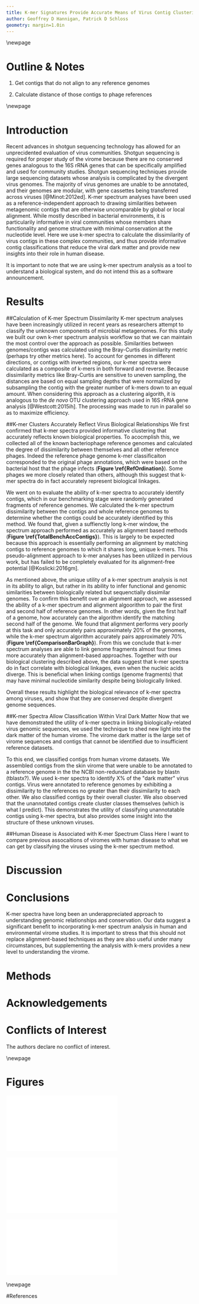 ```yaml
---
title: K-mer Signatures Provide Accurate Means of Virus Contig Clustering
author: Geoffrey D Hannigan, Patrick D Schloss
geometry: margin=1.0in
---
```


\newpage

# Outline & Notes
1. Get contigs that do not align to any reference genomes

2. Calculate distance of those contigs to phage references

\newpage

# Introduction
Recent advances in shotgun sequencing technology has allowed for an unprecidented evaluation of virus communities. Shotgun sequencing is required for proper study of the virome because there are no conserved genes analogous to the 16S rRNA genes that can be specifically amplified and used for community studies. Shotgun sequencing techniques provide large sequencing datasets whose analysis is complicated by the divergent virus genomes. The majority of virus genomes are unable to be annotated, and their genomes are modular, with gene cassettes being transferred across viruses [@Minot:2012ed]. K-mer spectrum analyses have been used as a reference-independent approach to drawing similarities between metagenomic contigs that are otherwise uncomparable by global or local alignment. While mostly described in bacterial environments, it is particularily informative in viral communities whose members share functionality and genome structure with minimal conservation at the nucleotide level. Here we use k-mer spectra to calculate the dissimilarity of virus contigs in these complex communities, and thus provide informative contig classifications that reduce the viral dark matter and provide new insights into their role in human disease.

It is important to note that we are using k-mer spectrum analysis as a tool to understand a biological system, and do not intend this as a software announcement.

# Results
##Calculation of K-mer Spectrum Dissimilarity
K-mer spectrum analyses have been increasingly utilized in recent years as researchers attempt to classify the unknown components of microbial metagenomes. For this study we built our own k-mer spectrum analysis workflow so that we can maintain the most control over the approach as possible. Similarities between genomes/contigs was calculated using the Bray-Curtis dissimilarity metric (perhaps try other metrics here). To account for genomes in different directions, or contigs with inverted regions, our k-mer spectra were calculated as a composite of k-mers in both forward and reverse. Because dissimilarity metrics like Bray-Curtis are sensitive to uneven sampling, the distances are based on equal sampling depths that were normalized by subsampling the contig with the greater number of k-mers down to an equal amount. When considering this approach as a clustering algorith, it is analogous to the *de novo* OTU clustering approach used in 16S rRNA gene analysis [@Westcott:2015ih]. The processing was made to run in parallel so as to maximize efficiency.

##K-mer Clusters Accurately Reflect Virus Biological Relationships
We first confirmed that k-mer spectra provided informative clustering that accurately reflects known biological properties. To acocmplish this, we collected all of the known bacteriophage reference genomes and calculated the degree of dissimilarity between themselves and all other reference phages. Indeed the reference phage genome k-mer classificaiton corresponded to the original phage annotations, which were based on the bacterial host that the phage infects (**Figure \ref{RefOrdination}**). Some phages we more closely related than others, although this suggest that k-mer spectra do in fact accurately represent biological linkages.

We went on to evaluate the ability of k-mer spectra to accurately identify contigs, which in our benchmarking stage were randomly generated fragments of reference genomes. We calculated the k-mer spectrum dissimilarity between the contigs and whole reference genomes to determine whether the contigs could be accurately identified by this method. We found that, given a suffienctly long k-mer window, the spectrum approach performed as accurately as alignment based methods (**Figure \ref{TotalBenchAccContigs}**). This is largely to be expected because this approach is essentially performing an alignment by matching contigs to reference genomes to which it shares long, unique k-mers. This pseudo-alignment approach to k-mer analyses has been utilized in pervious work, but has failed to be completely evaluated for its alignment-free potential [@Koslicki:2016gm].

As mentioned above, the unique utility of a k-mer spectrum analysis is not in its ability to align, but rather in its ability to infer functional and genomic similarities between biologically related but sequenctially dissimilar genomes. To confirm this benefit over an alignment approach, we assessed the ability of a k-mer spectrum and alignment algoorithm to pair the first and second half of reference genomes. In other words, given the first half of a genome, how accurately can the algorithm identify the matching second half of the genome. We found that alignment performs very poorly at this task and only accurately pairs approximately 20% of the genomes, while the k-mer spectrum algorithm accurately pairs approximately 70% (**Figure \ref{ComparisonBarGraph}**). From this we conclude that k-mer spectrum analyses are able to link genome fragments almost four times more accurately than alignment-based approaches. Together with our biological clustering described above, the data suggest that k-mer spectra do in fact correlate with biological linkages, even when the nucleic acids diverge. This is beneficial when linking contigs (genome fragments) that may have minimal nucleotide similarity despite being biologically linked.

Overall these results highlight the biological relevance of k-mer spectra among viruses, and show that they are conserved despite divergent genome sequences.

##K-mer Spectra Allow Classification Within Viral Dark Matter
Now that we have demonstrated the utility of k-mer spectra in linking biologically-related virus genomic sequences, we used the technique to shed new light into the dark matter of the human virome. The virome dark matter is the large set of virome sequences and contigs that cannot be identified due to insufficient reference datasets.

To this end, we classified contigs from human virome datasets. We assembled contigs from the skin virome that were unable to be annotated to a reference genome in the the NCBI non-redundant database by blastn (tblastx?). We used k-mer spectra to identify X% of the "dark matter" virus contigs. Virus were annotated to reference genomes by exhibiting a dissimilarity to the references no greater than their dissimilarity to each other. We also classified contigs by their overall cluster. We also observed that the unannotated contigs create cluster classes themselves (which is what I predict). This demonstrates the utility of classifying unannotatable contigs using k-mer spectra, but also provides some insight into the structure of these unknown viruses.

##Human Disease is Associated with K-mer Spectrum Class
Here I want to compare previous assocaitions of viromes with human disease to what we can get by classifying the viruses using the k-mer spectrum method.

# Discussion

# Conclusions
K-mer spectra have long been an underappreciated approach to understanding genomic relationships and conservation. Our data suggest a significant benefit to incorporating k-mer spectrum analysis in human and environmental virome studies. It is important to stress that this should not replace alignment-based techniques as they are also useful under many circumstances, but supplementing the analysis with k-mers provides a new level to understanding the virome.

# Methods

# Acknowledgements

# Conflicts of Interest
The authors declare no conflict of interest.

\newpage

# Figures

![Comparison of reference genome kmer spectra. Only genomes with more than three strains are being shown. Points ideally clustered into 3 groups by k-means clustering. Kmer clustering (shape) is by taxonomic group (colour).\label{RefOrdination}](../Figures/RefOrdination.pdf)

![Accuracy of k-mer spectra in contig identification.\label{TotalBenchAccContigs}](../Figures/TotalBenchAccContigs.pdf)

![Comparison of kmer spectrum and blast approach to recunstructing reference phage genomes.\label{ComparisonBarGraph}](../Figures/ComparisonBarGraph.pdf)

\newpage

#References
